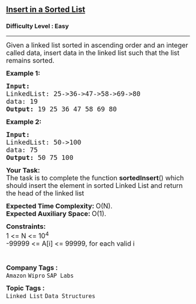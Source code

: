 <h2><a href="https://practice.geeksforgeeks.org/problems/insert-in-a-sorted-list/0">Insert in a Sorted List</a></h2><h3>Difficulty Level : Easy</h3><hr><div class="problems_problem_content__Xm_eO"><p><span style="font-size:18px">Given a linked list sorted in ascending order and an integer called data, insert&nbsp;data in the linked list such that the list remains sorted.</span></p>

<p><span style="font-size:18px"><strong>Example 1:</strong></span></p>

<pre><span style="font-size:18px"><strong>Input:
</strong>LinkedList: 25-&gt;36-&gt;47-&gt;58-&gt;69-&gt;80
data: 19
<strong>Output: </strong>19 25 36 47 58 69 80</span>
</pre>

<p><span style="font-size:18px"><strong>Example 2:</strong></span></p>

<pre><span style="font-size:18px"><strong>Input:
</strong>LinkedList: 50-&gt;100
data: 75
<strong>Output: </strong>50 75 100</span></pre>

<p><span style="font-size:18px"><strong>Your&nbsp;Task:</strong><br>
The task is to complete the function <strong>sortedInsert</strong>() which should insert the element in sorted Linked List and return the head of the linked list</span></p>

<p><span style="font-size:18px"><strong>Expected Time Complexity:&nbsp;</strong>O(N).<br>
<strong>Expected Auxiliary Space:&nbsp;</strong>O(1).</span></p>

<p><span style="font-size:18px"><strong>Constraints:</strong><br>
1 &lt;= N &lt;= 10<sup>4</sup><br>
-99999 &lt;= A[i] &lt;= 99999, for each valid i</span></p>

<p>&nbsp;</p>
</div><p><span style=font-size:18px><strong>Company Tags : </strong><br><code>Amazon</code>&nbsp;<code>Wipro</code>&nbsp;<code>SAP Labs</code>&nbsp;<br><p><span style=font-size:18px><strong>Topic Tags : </strong><br><code>Linked List</code>&nbsp;<code>Data Structures</code>&nbsp;